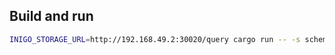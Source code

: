 ## Build and run

```sh
INIGO_STORAGE_URL=http://192.168.49.2:30020/query cargo run -- -s schema.graphql -c router.yaml
```
